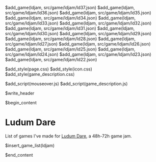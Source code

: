 
$add_game(ldjam, src/game/ldjam/ld37.json)
$add_game(ldjam, src/game/ldjam/ld36.json)
$add_game(ldjam, src/game/ldjam/ld35.json)
$add_game(ldjam, src/game/ldjam/ld34.json)
$add_game(ldjam, src/game/ldjam/ld33.json)
$add_game(ldjam, src/game/ldjam/ld32.json)
$add_game(ldjam, src/game/ldjam/ld31.json)
$add_game(ldjam, src/game/ldjam/ld30.json)
$add_game(ldjam, src/game/ldjam/ld29.json)
$add_game(ldjam, src/game/ldjam/ld28.json)
$add_game(ldjam, src/game/ldjam/ld27.json)
$add_game(ldjam, src/game/ldjam/ld26.json)
$add_game(ldjam, src/game/ldjam/ld25.json)
$add_game(ldjam, src/game/ldjam/ld24.json)
$add_game(ldjam, src/game/ldjam/ld23.json)
$add_game(ldjam, src/game/ldjam/ld22.json)

$add_style(page.css)
$add_style(icon.css)
$add_style(game_description.css)

$add_script(mouseover.js)
$add_script(game_description.js)

$write_header

$begin_content

# Ludum Dare

List of games I've made for [Ludum Dare](http://www.ludumdare.com/), a 48h-72h game jam.

$insert_game_list(ldjam)

$end_content

